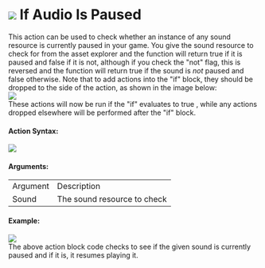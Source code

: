 #  ![](https://gms.magecorn.com/Manual/assets/Images/Scripting_Reference/Drag_And_Drop/Reference/Audio/i_Audio_If_Audio_Is_Paused.png) If Audio Is Paused

This action can be used to check whether an instance of any sound
resource is currently paused in your game. You give the sound resource
to check for from the asset explorer and the function will return true
if it is paused and false if it is not, although if you check the "not"
flag, this is reversed and the function will return true if the sound is
*not* paused and false otherwise. Note that to add actions into the "if"
block, they should be dropped to the side of the action, as shown in the
image below:  
![](https://gms.magecorn.com/Manual/assets/Images/Scripting_Reference/Drag_And_Drop/Reference/Audio/a_Audio_If_Drop_Paused.png)  
These actions will now be run if the "if" evaluates to true , while any
actions dropped elsewhere will be performed after the "if" block.

#### Action Syntax:

  
![](https://gms.magecorn.com/Manual/assets/Images/Scripting_Reference/Drag_And_Drop/Reference/Audio/a_Audio_If_Audio_Is_Paused.png)  

#### Arguments:

|          |                             |
|----------|-----------------------------|
| Argument | Description                 |
| Sound    | The sound resource to check |

#### Example:

  
![](https://gms.magecorn.com/Manual/assets/Images/Scripting_Reference/Drag_And_Drop/Reference/Audio/e_Audio_If_Audio_Is_Paused.png)  
The above action block code checks to see if the given sound is
currently paused and if it is, it resumes playing it.
